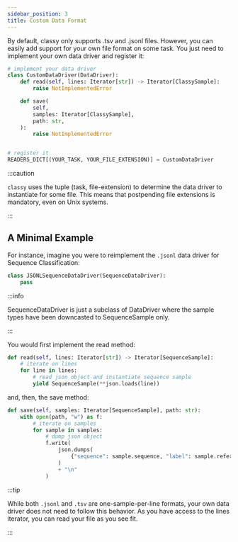 ```yaml
---
sidebar_position: 3
title: Custom Data Format
---
```


By default, classy only supports .tsv and .jsonl files. However, you can easily add support for your own file format on some task.
You just need to implement your own data driver and register it:

```python
# implement your data driver
class CustomDataDriver(DataDriver):
    def read(self, lines: Iterator[str]) -> Iterator[ClassySample]:
        raise NotImplementedError

    def save(
        self,
        samples: Iterator[ClassySample],
        path: str,
    ):
        raise NotImplementedError


# register it
READERS_DICT[(YOUR_TASK, YOUR_FILE_EXTENSION)] = CustomDataDriver
```

:::caution

`classy` uses the tuple (task, file-extension) to determine the data driver to instantiate for some file. This means that
postpending file extensions is mandatory, even on Unix systems.

:::

## A Minimal Example

For instance, imagine you were to reimplement the `.jsonl` data driver for Sequence Classification:

```python
class JSONLSequenceDataDriver(SequenceDataDriver):
    pass
```

:::info

SequenceDataDriver is just a subclass of DataDriver where the sample types have been downcasted to SequenceSample only.

:::

You would first implement the read method:

```python
def read(self, lines: Iterator[str]) -> Iterator[SequenceSample]:
    # iterate on lines
    for line in lines:
        # read json object and instantiate sequence sample
        yield SequenceSample(**json.loads(line))
```

and, then, the save method:

```python
def save(self, samples: Iterator[SequenceSample], path: str):
    with open(path, "w") as f:
        # iterate on samples
        for sample in samples:
            # dump json object
            f.write(
                json.dumps(
                    {"sequence": sample.sequence, "label": sample.reference_annotation}
                )
                + "\n"
            )
```

:::tip

While both `.jsonl` and `.tsv` are one-sample-per-line formats, your own data driver does not need to follow this behavior. As you
have access to the lines iterator, you can read your file as you see fit.

:::
